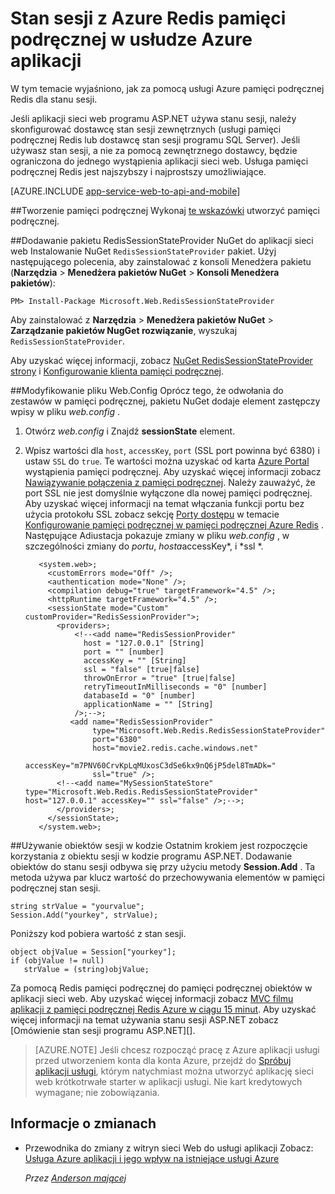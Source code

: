 <properties 
    pageTitle="Stan sesji z Azure Redis pamięci podręcznej w usłudze Azure aplikacji" 
    description="Dowiedz się, jak korzystać z usługi pamięci podręcznej Azure do obsługi pamięci podręcznej stan sesji programu ASP.NET." 
    services="app-service\web" 
    documentationCenter=".net" 
    authors="Rick-Anderson" 
    manager="wpickett" 
    editor="none"/>

<tags 
    ms.service="app-service-web" 
    ms.workload="na" 
    ms.tgt_pltfrm="na" 
    ms.devlang="dotnet" 
    ms.topic="get-started-article" 
    ms.date="06/27/2016" 
    ms.author="riande"/>


# <a name="session-state-with-azure-redis-cache-in-azure-app-service"></a>Stan sesji z Azure Redis pamięci podręcznej w usłudze Azure aplikacji


W tym temacie wyjaśniono, jak za pomocą usługi Azure pamięci podręcznej Redis dla stanu sesji.

Jeśli aplikacji sieci web programu ASP.NET używa stanu sesji, należy skonfigurować dostawcę stan sesji zewnętrznych (usługi pamięci podręcznej Redis lub dostawcę stan sesji programu SQL Server). Jeśli używasz stan sesji, a nie za pomocą zewnętrznego dostawcy, będzie ograniczona do jednego wystąpienia aplikacji sieci web. Usługa pamięci podręcznej Redis jest najszybszy i najprostszy umożliwiające.

[AZURE.INCLUDE [app-service-web-to-api-and-mobile](../../includes/app-service-web-to-api-and-mobile.md)] 

##<a id="createcache"></a>Tworzenie pamięci podręcznej
Wykonaj [te wskazówki](../cache-dotnet-how-to-use-azure-redis-cache.md#create-cache) utworzyć pamięci podręcznej.

##<a id="configureproject"></a>Dodawanie pakietu RedisSessionStateProvider NuGet do aplikacji sieci web
Instalowanie NuGet `RedisSessionStateProvider` pakiet.  Użyj następującego polecenia, aby zainstalować z konsoli Menedżera pakietu (**Narzędzia** > **Menedżera pakietów NuGet** > **Konsoli Menedżera pakietów**):

  `PM> Install-Package Microsoft.Web.RedisSessionStateProvider`
  
Aby zainstalować z **Narzędzia** > **Menedżera pakietów NuGet** > **Zarządzanie pakietów NugGet rozwiązanie**, wyszukaj `RedisSessionStateProvider`.

Aby uzyskać więcej informacji, zobacz [NuGet RedisSessionStateProvider strony](http://www.nuget.org/packages/Microsoft.Web.RedisSessionStateProvider/ ) i [Konfigurowanie klienta pamięci podręcznej](../cache-dotnet-how-to-use-azure-redis-cache.md#NuGet).

##<a id="configurewebconfig"></a>Modyfikowanie pliku Web.Config
Oprócz tego, że odwołania do zestawów w pamięci podręcznej, pakietu NuGet dodaje element zastępczy wpisy w pliku *web.config* . 

1. Otwórz *web.config* i Znajdź **sessionState** element.

1. Wpisz wartości dla `host`, `accessKey`, `port` (SSL port powinna być 6380) i ustaw `SSL` do `true`. Te wartości można uzyskać od karta [Azure Portal](http://go.microsoft.com/fwlink/?LinkId=529715) wystąpienia pamięci podręcznej. Aby uzyskać więcej informacji zobacz [Nawiązywanie połączenia z pamięci podręcznej](../cache-dotnet-how-to-use-azure-redis-cache.md#connect-to-cache). Należy zauważyć, że port SSL nie jest domyślnie wyłączone dla nowej pamięci podręcznej. Aby uzyskać więcej informacji na temat włączania funkcji portu bez użycia protokołu SSL zobacz sekcję [Porty dostępu](https://msdn.microsoft.com/library/azure/dn793612.aspx#AccessPorts) w temacie [Konfigurowanie pamięci podręcznej w pamięci podręcznej Azure Redis](https://msdn.microsoft.com/library/azure/dn793612.aspx) . Następujące Adiustacja pokazuje zmiany w pliku *web.config* , w szczególności zmiany do *portu*, *hosta*accessKey*, i *ssl *.

          <system.web>;
            <customErrors mode="Off" />;
            <authentication mode="None" />;
            <compilation debug="true" targetFramework="4.5" />;
            <httpRuntime targetFramework="4.5" />;
            <sessionState mode="Custom" customProvider="RedisSessionProvider">;
              <providers>;  
                  <!--<add name="RedisSessionProvider" 
                    host = "127.0.0.1" [String]
                    port = "" [number]
                    accessKey = "" [String]
                    ssl = "false" [true|false]
                    throwOnError = "true" [true|false]
                    retryTimeoutInMilliseconds = "0" [number]
                    databaseId = "0" [number]
                    applicationName = "" [String]
                  />;-->;
                 <add name="RedisSessionProvider" 
                      type="Microsoft.Web.Redis.RedisSessionStateProvider" 
                      port="6380"
                      host="movie2.redis.cache.windows.net" 
                      accessKey="m7PNV60CrvKpLqMUxosC3dSe6kx9nQ6jP5del8TmADk=" 
                      ssl="true" />;
              <!--<add name="MySessionStateStore" type="Microsoft.Web.Redis.RedisSessionStateProvider" host="127.0.0.1" accessKey="" ssl="false" />;-->;
              </providers>;
            </sessionState>;
          </system.web>;


##<a id="usesessionobject"></a>Używanie obiektów sesji w kodzie
Ostatnim krokiem jest rozpoczęcie korzystania z obiektu sesji w kodzie programu ASP.NET. Dodawanie obiektów do stanu sesji odbywa się przy użyciu metody **Session.Add** . Ta metoda używa par klucz wartość do przechowywania elementów w pamięci podręcznej stan sesji.

    string strValue = "yourvalue";
    Session.Add("yourkey", strValue);

Poniższy kod pobiera wartość z stan sesji.

    object objValue = Session["yourkey"];
    if (objValue != null)
       strValue = (string)objValue; 

Za pomocą Redis pamięci podręcznej do pamięci podręcznej obiektów w aplikacji sieci web. Aby uzyskać więcej informacji zobacz [MVC filmu aplikacji z pamięci podręcznej Redis Azure w ciągu 15 minut](https://azure.microsoft.com/blog/2014/06/05/mvc-movie-app-with-azure-redis-cache-in-15-minutes/).
Aby uzyskać więcej informacji na temat używania stanu sesji ASP.NET zobacz [Omówienie stan sesji programu ASP.NET][].

>[AZURE.NOTE] Jeśli chcesz rozpocząć pracę z Azure aplikacji usługi przed utworzeniem konta dla konta Azure, przejdź do [Spróbuj aplikacji usługi](http://go.microsoft.com/fwlink/?LinkId=523751), którym natychmiast można utworzyć aplikację sieci web krótkotrwałe starter w aplikacji usługi. Nie kart kredytowych wymagane; nie zobowiązania.

## <a name="whats-changed"></a>Informacje o zmianach
* Przewodnika do zmiany z witryn sieci Web do usługi aplikacji Zobacz: [Usługa Azure aplikacji i jego wpływ na istniejące usługi Azure](http://go.microsoft.com/fwlink/?LinkId=529714)

  *Przez [Anderson mającej](https://twitter.com/RickAndMSFT)*
  
  [installed the latest]: http://www.windowsazure.com/downloads/?sdk=net  
  [Omówienie stanu sesji ASP.NET]: http://msdn.microsoft.com/library/ms178581.aspx

  [NewIcon]: ./media/web-sites-dotnet-session-state-caching/CacheScreenshot_NewButton.png
  [NewCacheDialog]: ./media/web-sites-dotnet-session-state-caching/CachingScreenshot_CreateOptions.png
  [CacheIcon]: ./media/web-sites-dotnet-session-state-caching/CachingScreenshot_CacheIcon.png
  [NuGetDialog]: ./media/web-sites-dotnet-session-state-caching/CachingScreenshot_NuGet.png
  [OutputConfig]: ./media/web-sites-dotnet-session-state-caching/CachingScreenshot_OC_WebConfig.png
  [CacheConfig]: ./media/web-sites-dotnet-session-state-caching/CachingScreenshot_CacheConfig.png
  [EndpointURL]: ./media/web-sites-dotnet-session-state-caching/CachingScreenshot_EndpointURL.png
  [ManageKeys]: ./media/web-sites-dotnet-session-state-caching/CachingScreenshot_ManageAccessKeys.png
 

